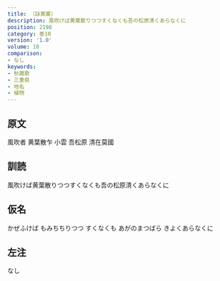 ```yaml
---
title: （詠黄葉）
description: 風吹けば黄葉散りつつすくなくも吾の松原清くあらなくに
position: 2198
category: 巻10
version: '1.0'
volume: 10
comparison:
- なし
keywords:
- 秋雑歌
- 三重県
- 地名
- 植物
---
```


## 原文

風吹者 黄葉散乍 小雲 吾松原 清在莫國

## 訓読

風吹けば黄葉散りつつすくなくも吾の松原清くあらなくに

## 仮名

かぜふけば もみちちりつつ すくなくも あがのまつばら きよくあらなくに

## 左注

なし
